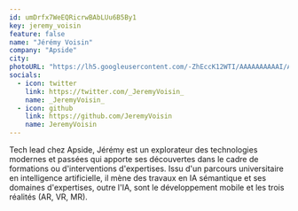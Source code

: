 ```yaml
---
id: umDrfx7WeEQRicrwBAbLUu6B5By1
key: jeremy_voisin
feature: false
name: "Jérémy Voisin"
company: "Apside"
city: 
photoURL: "https://lh5.googleusercontent.com/-ZhEccK12WTI/AAAAAAAAAAI/AAAAAAAAAAA/ACevoQNNaAY4ao8cC9z2JwqIgx9FdLZM6g/mo/photo.jpg"
socials:
  - icon: twitter
    link: https://twitter.com/_JeremyVoisin_
    name: _JeremyVoisin_
  - icon: github
    link: https://github.com/JeremyVoisin
    name: JeremyVoisin
---
```

Tech lead chez Apside, Jérémy est un explorateur des technologies modernes et passées qui apporte ses découvertes dans le cadre de formations ou d'interventions d'expertises.
Issu d'un parcours universitaire en intelligence artificielle, il mène des travaux en IA sémantique et ses domaines d'expertises, outre l'IA, sont le développement mobile et les trois réalités (AR, VR, MR).
